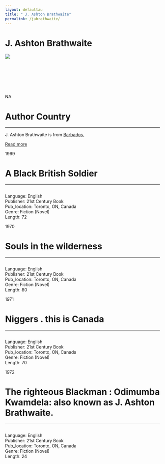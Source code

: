 ```yaml
---
layout: defaultau
title: " J. Ashton Brathwaite"
permalink: /jabrathwaite/
---
```

<!-- partial:index.partial.html -->
<div class="content">
    <h1> J. Ashton Brathwaite</h1>
    <div class="quote">
        <div><img src="NA" class="logo"></div>
    </div>
    <div class="timeline">
        <div style="padding-bottom:100px;"></div>
        <div class="block">
            <div class="date right"><p class="right"> NA </p></div>
            <div class="dot"></div>
            <div class="left first">
            <div class="author_country">
                <h1>Author Country</h1><hr>
          <div class="aclocation">  <p> J. Ashton Brathwaite is from <a href="{{ site.baseurl }}/12">Barbados.</a></p></div>
                <div class="acreadmore"><a href="https://en.wikipedia.org/wiki/Odimumba_Kwamdela" target="_blank">Read more</a></div>
            </div>
            </div>
        </div>
        <div class="block">
            <div class="date left"><p class="left">1969</p></div>
            <div class="dot"></div>
            <div class="right">
                <h1>A Black British Soldier</h1><hr>
                <p><img src=""></p>
                <p>
                Language: English<br/>
                Publisher: 21st Century Book<br/>
                Pub_location: Toronto, ON, Canada<br/>
                Genre: Fiction (Novel)<br/>
                Length: 72</p>
            </div>
        </div>
        <div class="block">
            <div class="date right"><p class="right">1970</p></div>
            <div class="dot"></div>
            <div class="left hide">
                <h1>Souls in the wilderness</h1><hr>
                <p><img src=""></p>
                <p>Language: English<br/>
                Publisher: 21st Century Book<br/>
                Pub_location: Toronto, ON, Canada<br/>
                Genre: Fiction (Novel)<br/>
                Length: 80</p>
            </div>
        </div>
        <div class="block">
            <div class="date left"><p class="left">1971</p></div>
            <div class="dot"></div>
            <div class="right hide">
                <h1>Niggers . this is Canada</h1><hr>
                <p><img src=""></p>
                <p>Language: English<br/>
                Publisher: 21st Century Book<br/>
                Pub_location: Toronto, ON, Canada<br/>
                Genre: Fiction (Novel)<br/>
                Length: 70</p>
            </div>
        </div>
        <div class="block">
            <div class="date right"><p class="right">1972</p></div>
            <div class="dot"></div>
            <div class="left hide">
                <h1>The righteous Blackman : Odimumba Kwamdela: also known as J. Ashton Brathwaite.</h1><hr>
                <p><img src=""></p>
                <p>Language: English<br/>
                Publisher: 21st Century Book<br/>
                Pub_location: Toronto, ON, Canada<br/>
                Genre: Fiction (Novel)<br/>
                Length: 24</p>
            </div>
        </div>
</div>
  <!-- partial -->
<script src='https://cdnjs.cloudflare.com/ajax/libs/jquery/3.1.1/jquery.min.js'></script><script  src="{{ site.baseurl }}/assets/js/authorscript.js"></script>